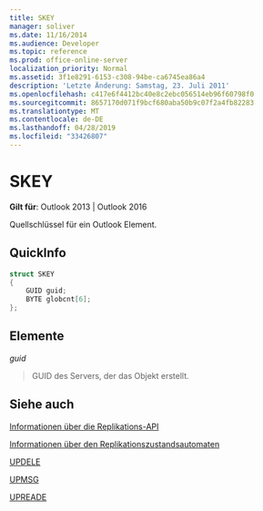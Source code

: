 ```yaml
---
title: SKEY
manager: soliver
ms.date: 11/16/2014
ms.audience: Developer
ms.topic: reference
ms.prod: office-online-server
localization_priority: Normal
ms.assetid: 3f1e8291-6153-c308-94be-ca6745ea86a4
description: 'Letzte Änderung: Samstag, 23. Juli 2011'
ms.openlocfilehash: c417e6f4412bc40e8c2ebc056514eb96f60798f0
ms.sourcegitcommit: 8657170d071f9bcf680aba50b9c07f2a4fb82283
ms.translationtype: MT
ms.contentlocale: de-DE
ms.lasthandoff: 04/28/2019
ms.locfileid: "33426807"
---
```

# <a name="skey"></a>SKEY

  
  
**Gilt für**: Outlook 2013 | Outlook 2016 
  
Quellschlüssel für ein Outlook Element.
  
## <a name="quick-info"></a>QuickInfo

```cpp
struct SKEY 
{ 
    GUID guid; 
    BYTE globcnt[6]; 
};
```

## <a name="members"></a>Elemente

 _guid_
  
> GUID des Servers, der das Objekt erstellt.
    
## <a name="see-also"></a>Siehe auch



[Informationen über die Replikations-API](about-the-replication-api.md)
  
[Informationen über den Replikationszustandsautomaten](about-the-replication-state-machine.md)
  
[UPDELE](updele.md)
  
[UPMSG](upmsg.md)
  
[UPREADE](upreade.md)

